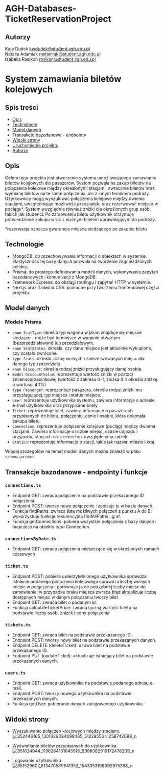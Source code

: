 # AGH-Databases-TicketReservationProject
## Autorzy

Kaja Dudek kwdudek@student.agh.edu.pl<br />
Natalia Adamiak nadamiak@student.agh.edu.pl<br />
Izabella Rosikoń rosikon@student.agh.edu.pl<br />

# System zamawiania biletów kolejowych

## Spis treści
- [Opis](#opis)
- [Technologie](#technologie)
- [Model danych](#model-danych)
- [Transakcje bazodanowe - endpointy](#transakcje-bazodanowe---endpointy)
- [Widoki strony](#widoki-strony)
- [Uruchomienie projektu](#uruchomienie-projektu)
- [Autorzy](#autorzy)

## Opis

Celem tego projektu jest stworzenie systemu umożliwiającego zamawianie biletów kolejowych dla pasażerów. System pozwala na zakup biletów na połączenia kolejowe między określonymi stacjami, zwracanie biletów oraz wymianę biletów na te same połączenia, ale z innym terminem podróży. Użytkownicy mogą wyszukiwać połączenia kolejowe między dwiema stacjami, uwzględniając możliwość przesiadek, oraz rezerwować miejsca w pociągu*. System uwzględnia również zniżki dla określonych grup osób, takich jak studenci. Po zamówieniu biletu użytkownik otrzymuje potwierdzenie zakupu wraz z ważnym biletem uprawniającym do podróży.

*rezerwacja oznacza gwarancje miejsca siedzącego po zakupie biletu

## Technologie

- MongoDB: do przechowywania informacji o obiektach w systemie. Elastyczność tej bazy danych pozwala na tworzenie zagnieżdżonych kolekcji.
- Prisma: do prostego definiowania modeli danych, wykonywania zapytań bazodanowych i komunikacji z MongoDB.
- Framework Express: do obsługi routingu i zapytań HTTP w systemie.
- Next.js oraz Tailwind CSS: pomocne przy tworzeniu frontendowej części projektu.

## Model danych

### Modele Prisma

- `enum SeatType`: określa typ wagonu w jakim znajduje się miejsce siedzące - może być to miejsce w wagonie otwartym (bezprzedziałowym) lub przedziałowym.
- `enum SeatStatus`: określa, czy dane miejsce jest aktualnie wykupione, czy zostało zwrócone.
- `type Seats`: określa liczbę wolnych i zarezerwowanych miejsc dla danego typu przedziału.
- `enum Discount`: określa rodzaj zniżki przysługujący danej osobie.
- `model DiscountValue`: reprezentuje wartość zniżki w postaci zmiennoprzecinkowej (wartość z zakresu 0-1, zniżka 0.4 określa zniżkę o wartości 40%)
- `type Passenger`: reprezentuje pasażera, określa rodzaj zniżki mu przysługującej, typ miejsca i status miejsce. 
- `User`: reprezentuje użytkownika systemu, zawiera informacje o adresie e-mail użytkownika oraz przypisane bilety.
- `Ticket`: reprezentuje bilet, zawiera informacje o pasażerach przypisanych do biletu, połączeniu, cenie i osobie, która dokonała zakupu biletu.
- `Connection`: reprezentuje połączenie kolejowe (pociąg) między dwiema stacjami. Zawiera informacje o liczbie miejsc, czasie odjazdu i przyjazdu, stacjach oraz cenie bez uwzględnienia zniżek.
- `Station`: reprezentuje informacje o stacji, takie jak nazwa, miasto i kraj.

Więcej szczegółów na temat modeli danych można znaleźć w pliku `schema.prisma`.

## Transakcje bazodanowe - endpointy i funkcje

### `connections.ts`

- Endpoint GET: zwraca połączenie na podstawie przekazanego ID połączenia.
- Endpoint POST: tworzy nowe połączenie i zapisuje je w bazie danych.
- Funkcja findPaths: zwraca listę możliwych połączeń z punktu A do B; wykorzystuje funkcje rekurencyjną findAllPaths i graf.
- Funckja getConnections: pobiera wszystkie połączenia z bazy danych i mapuje je na obiekty typu Connection.
### `connectionsByDate.ts`

- Endpoint GET: zwraca połączenia mieszczące się w określonych ramach czasowych

### `ticket.ts`

- Endpoint POST:
    pobiera uwierzytelnionego użytkownika
    sprawdza istnienie podanego połączenia kolejowego
    sprawdza liczbę wolnych miejsc w połączeniu i porównuje ją do potrzebnej liczby miejsc do zamówienia: w przypadku braku miejsca zwraca błąd
    aktualizuje liczbę dostępnych miejsc w danym połączeniu
    tworzy bilet.
- Endpoint GET: zwraca bilet o podanym id.
- Funkcja calculateTicketPrice: zwraca łączną wartość biletu na podstawie liczby osób, zniżek i ceny  połączenia



### `tickets.ts`

- Endpoint GET: zwraca bilet na podstawie przekazanego ID.
- Endpoint POST: tworzy nowy bilet na podstawie przekazanych danych.
- Endpoint DELETE (deleteTicket): usuwa bilet na podstawie przekazanego ID.
- Endpoint PUT (updateTicket): aktualizuje istniejący bilet na podstawie przekazanych danych.

### `users.ts`

- Endpoint GET: zwraca użytkownika na podstawie podanego adresu e-mail.
- Endpoint POST: tworzy nowego użytkownika na podstawie przekazanych danych.
- Funkcja getUser: pobieranie danych zalogowanego użytkownika.

## Widoki strony

- Wyszukiwanie połączeń kolejowych między stacjami.
![352446165_1301329084098465_5122955641258742088_n](https://github.com/kajadudek/AGH-Databases/assets/72348810/034496b8-2fa7-418e-b07f-b2c1a9cd4358)

- Wyświetlanie biletów przypisanych do użytkownika.
![351624944_1196264161043918_8898082919172478209_n](https://github.com/kajadudek/AGH-Databases/assets/72348810/032e4c1f-7a14-4404-89c9-ba59d8dab6d4)

- Logowanie użytkownika.
![351529607_813470589941352_1543353196092975388_n](https://github.com/kajadudek/AGH-Databases/assets/72348810/8ded3e0a-7f1b-486d-a996-4a9dfa589e60)





